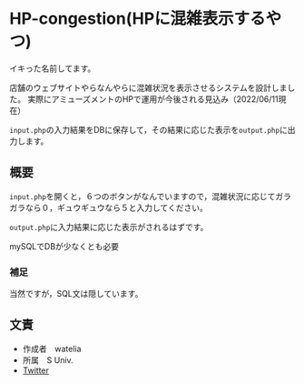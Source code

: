 # HP-congestion(HPに混雑表示するやつ)

イキった名前してます。

店舗のウェブサイトやらなんやらに混雑状況を表示させるシステムを設計しました。
実際にアミューズメントのHPで運用が今後される見込み（2022/06/11現在）

`input.php`の入力結果をDBに保存して，その結果に応じた表示を`output.php`に出力します。

## 概要

`input.php`を開くと，６つのボタンがなんでいますので，混雑状況に応じてガラガラなら０，ギュウギュウなら５と入力してください。

`output.php`に入力結果に応じた表示がされるはずです。

mySQLでDBが少なくとも必要

### 補足

当然ですが，SQL文は隠しています。


## 文責

* 作成者　watelia
* 所属　S Univ.
* [Twitter](https://twitter.com/rnanaoplusmkai1)
